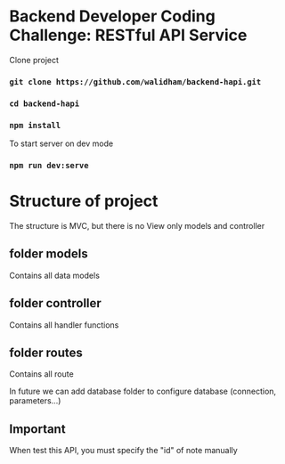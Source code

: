 # Backend Developer Coding Challenge: RESTful API Service
Clone project
### `git clone https://github.com/walidham/backend-hapi.git`
### `cd backend-hapi`
### `npm install`



To start server on dev mode
### `npm run dev:serve`

# Structure of project
The structure is MVC, but there is no View only models and controller
## folder models
Contains all data models
## folder controller 
Contains all handler functions
## folder routes 
Contains all route

In future we can add database folder to configure database (connection, parameters...)

## Important
When test this API, you must specify the "id" of note manually
